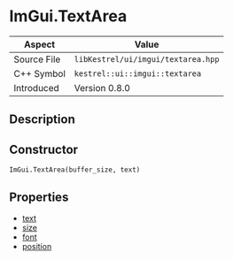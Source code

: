 # ImGui.TextArea
| Aspect | Value |
| --- | --- |
| Source File | `libKestrel/ui/imgui/textarea.hpp` |
| C++ Symbol | `kestrel::ui::imgui::textarea` |
| Introduced | Version 0.8.0 |
## Description
## Constructor
```
ImGui.TextArea(buffer_size, text)
```
## Properties

 - [text](text.md)
 - [size](size.md)
 - [font](font.md)
 - [position](position.md)

